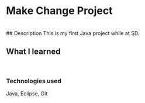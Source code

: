 # Make Change Project
<br>
## Description
This is my first Java project while at SD.
<br>

## What I learned

<br>

### Technologies used
Java, Eclipse, Git
